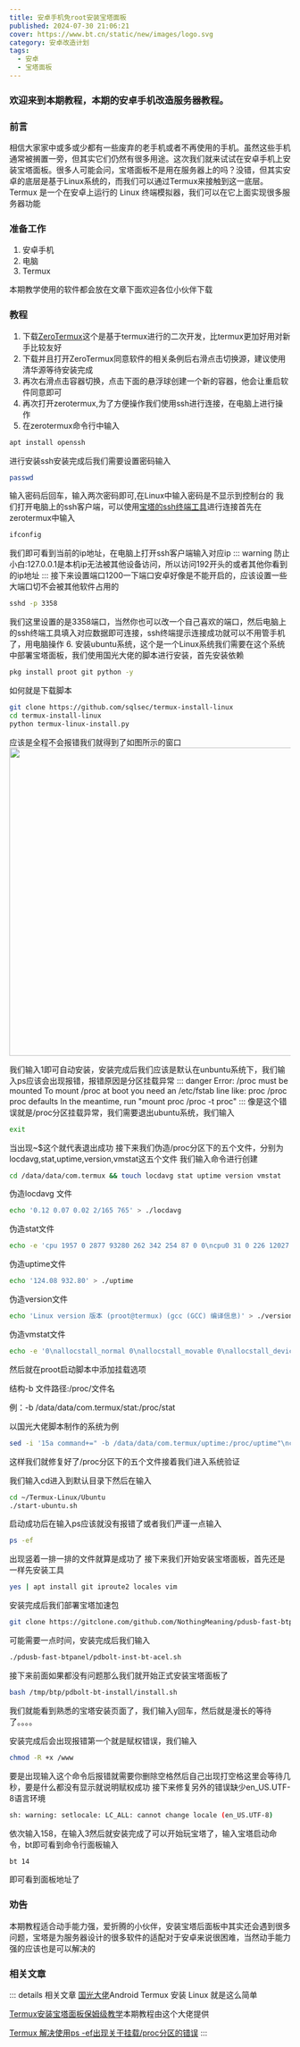 ```yaml
---
title: 安卓手机免root安装宝塔面板
published: 2024-07-30 21:06:21
cover: https://www.bt.cn/static/new/images/logo.svg
category: 安卓改造计划
tags:
  - 安卓
  - 宝塔面板
---
```

### 欢迎来到本期教程，本期的安卓手机改造服务器教程。
### 前言

相信大家家中或多或少都有一些废弃的老手机或者不再使用的手机。虽然这些手机通常被搁置一旁，但其实它们仍然有很多用途。这次我们就来试试在安卓手机上安装宝塔面板。很多人可能会问，宝塔面板不是用在服务器上的吗？没错，但其实安卓的底层是基于Linux系统的，而我们可以通过Termux来接触到这一底层。Termux 是一个在安卓上运行的 Linux 终端模拟器，我们可以在它上面实现很多服务器功能
### 准备工作

1. 安卓手机
2. 电脑
3. Termux

本期教学使用的软件都会放在文章下面欢迎各位小伙伴下载
### 教程
1. 下载[ZeroTermux](https://github.com/hanxinhao000/ZeroTermux)这个是基于termux进行的二次开发，比termux更加好用对新手比较友好
2. 下载并且打开ZeroTermux同意软件的相关条例后右滑点击切换源，建议使用清华源等待安装完成
3. 再次右滑点击容器切换，点击下面的悬浮球创建一个新的容器，他会让重启软件同意即可
4. 再次打开zerotermux,为了方便操作我们使用ssh进行连接，在电脑上进行操作
5. 在zerotermux命令行中输入
```bash
apt install openssh
```
进行安装ssh安装完成后我们需要设置密码输入
```bash
passwd
```
输入密码后回车，输入两次密码即可,在Linux中输入密码是不显示到控制台的
我们打开电脑上的ssh客户端，可以使用[宝塔的ssh终端工具](https://www.bt.cn/new/download.html)进行连接首先在zerotermux中输入
```bash
ifconfig
```
我们即可看到当前的ip地址，在电脑上打开ssh客户端输入对应ip
::: warning
防止小白:127.0.0.1是本机ip无法被其他设备访问，所以访问192开头的或者其他你看到的ip地址
:::
接下来设置端口1200一下端口安卓好像是不能开启的，应该设置一些大端口切不会被其他软件占用的
```bash
sshd -p 3358
```
我们这里设置的是3358端口，当然你也可以改一个自己喜欢的端口，然后电脑上的ssh终端工具填入对应数据即可连接，ssh终端提示连接成功就可以不用管手机了，用电脑操作
6. 安装ubuntu系统，这个是一个Linux系统我们需要在这个系统中部署宝塔面板，我们使用国光大佬的脚本进行安装，首先安装依赖
```bash
pkg install proot git python -y
```
如何就是下载脚本
```bash
git clone https://github.com/sqlsec/termux-install-linux
cd termux-install-linux
python termux-linux-install.py
```
应该是全程不会报错我们就得到了如图所示的窗口
<img src="https://onedrive.live.com/embed?resid=2182F48B953D36F8%2114555&authkey=%21AHGa9T-9MZ2Xm68&width=844&height=552" width="844" height="552" />

我们输入1即可自动安装，安装完成后我们应该是默认在unbuntu系统下，我们输入ps应该会出现报错，报错原因是分区挂载异常
::: danger
Error: /proc must be mounted
  To mount /proc at boot you need an /etc/fstab line like:
      proc   /proc   proc    defaults
  In the meantime, run "mount proc /proc -t proc"
:::
像是这个错误就是/proc分区挂载异常，我们需要退出ubuntu系统，我们输入
```bash
exit
```
当出现~$这个就代表退出成功
接下来我们伪造/proc分区下的五个文件，分别为locdavg,stat,uptime,version,vmstat这五个文件
我们输入命令进行创建
```bash
cd /data/data/com.termux && touch locdavg stat uptime version vmstat
```
伪造locdavg 文件
```bash
echo '0.12 0.07 0.02 2/165 765' > ./locdavg
```
伪造stat文件
```bash
echo -e 'cpu 1957 0 2877 93280 262 342 254 87 0 0\ncpu0 31 0 226 12027 82 10 4 9 0 0\ncpu1 45 0 664 11144 21 263 233 12 0 0\ncpu2 494 0 537 11283 27 10 3 8 0 0\ncpu3 359 0 234 11723 24 26 5 7 0 0\ncpu4 295 0 268 11772 10 12 2 12 0 0\ncpu5 270 0 251 11833 15 3 1 10 0 0\ncpu6 430 0 520 11386 30 8 1 12 0 0\ncpu7 30 0 172 12108 50 8 1 13 0 0\nintr 127541 38 290 0 0 0 0 4 0 1 0 0 25329 258 0 5777 277 0 0 0 0 0 0 0 0 0 0 0 0 0 0 0 0 0 0 0 0 0 0 0 0 0 0 0 0 0 0 0 0 0 0 0 0 0 0 0 0 0 0 0 0 0 0 0 0 0 0 0 0 0 0 0 0 0 0 0 0 0 0 0 0 0 0 0 0 0 0 0 0 0 0 0 0 0 0 0 0 0 0 0 0 0 0 0 0 0 0 0 0 0 0 0 0 0 0 0 0 0 0 0 0 0 0 0 0 0 0 0 0 0 0 0 0 0 0 0 0 0 0 0 0 0 0 0 0 0 0 0 0 0 0 0 0 0 0 0 0 0 0 0 0 0 0 0 0 0 0 0 0 0 0 0 0 0 0 0 0 0 0 0 0 0 0 0 0 0 0 0 0 0 0 0 0 0 0 0 0 0 0 0 0 0 0 0 0 0 0 0 0 0 0 0 0 0 0 0 0 0 0 0 0 0 0 0 0 0 0 0 0 0 0 0 0 0 0 0 0 0 0 0 0 0 0 0 0 0 0 0 0 0 0 0 0 0 0 0 0 0 0 0 0 0 0 0 0 0 0 0 0 0 0 0 0 0 0 0 0 0 0 0 0 0 0 0 0 0 0 0 0 0 0 0 0 0 0 0 0 0 0 0 0 0 0 0 0 0 0 0 0 0 0 0 0 0 0 0 0 0 0 0 0 0 0 0 0 0 0 0 0 0 0 0 0 0 0 0 0 0 0 0 0 0 0 0 0 0 0 0 0 0 0 0 0 0 0 0 0 0 0 0 0 0 0 0 0 0 0 0 0 0 0 0 0 0 0 0 0 0 0 0 0 0 0 0 0 0 0 0 0 0 0 0 0 0 0 0 0 0 0 0 0 0 0 0 0 0 0 0 0 0 0 0 0 0 0 0 0 0 0 0 0 0 0 0 0 0 0 0 0 0 0 0 0 0 0 0 0 0 0 0 0 0 0 0 0 0 0 0 0 0 0 0 0 0 0 0 0 0 0 0 0 0 0 0 0 0 0 0 0 0 0 0 0 0 0 0 0 0 0 0 0 0 0 0 0 0 0 0 0\nctxt 14022\nbtime 1680020856\nprocesses 772\nprocs_running 2\nprocs_blocked 0\nsoftirq 75663 0 5903 6 25375 10774 0 243 11685 0 21677' > ./stat
```
伪造uptime文件
```bash
echo '124.08 932.80' > ./uptime
```
伪造version文件
```bash
echo 'Linux version 版本 (proot@termux) (gcc (GCC) 编译信息)' > ./version
```
伪造vmstat文件
```bash
echo -e '0\nallocstall_normal 0\nallocstall_movable 0\nallocstall_device 0\npgskip_dma 0\npgskip_dma32 0\npgskip_normal 0\npgskip_movable 0\npgskip_device 0\npgfree 3077011\npgactivate 0\npgdeactivate 0\npglazyfree 0\npgfault 176973\npgmajfault 488\npglazyfreed 0\npgrefill 0\npgreuse 19230\npgsteal_kswapd 0\npgsteal_direct 0\npgsteal_khugepaged 0\npgdemote_kswapd 0\npgdemote_direct 0\npgdemote_khugepaged 0\npgscan_kswapd 0\npgscan_direct 0\npgscan_khugepaged 0\npgscan_direct_throttle 0\npgscan_anon 0\npgscan_file 0\npgsteal_anon 0\npgsteal_file 0\nzone_reclaim_failed 0\npginodesteal 0\nslabs_scanned 0\nkswapd_inodesteal 0\nkswapd_low_wmark_hit_quickly 0\nkswapd_high_wmark_hit_quickly 0\npageoutrun 0\npgrotated 0\ndrop_pagecache 0\ndrop_slab 0\noom_kill 0\nnuma_pte_updates 0\nnuma_huge_pte_updates 0\nnuma_hint_faults 0\nnuma_hint_faults_local 0\nnuma_pages_migrated 0\npgmigrate_success 0\npgmigrate_fail 0\nthp_migration_success 0\nthp_migration_fail 0\nthp_migration_split 0\ncompact_migrate_scanned 0\ncompact_free_scanned 0\ncompact_isolated 0\ncompact_stall 0\ncompact_fail 0\ncompact_success 0\ncompact_daemon_wake 0\ncompact_daemon_migrate_scanned 0\ncompact_daemon_free_scanned 0\nhtlb_buddy_alloc_success 0\nhtlb_buddy_alloc_fail 0\ncma_alloc_success 0\ncma_alloc_fail 0\nunevictable_pgs_culled 27002\nunevictable_pgs_scanned 0\nunevictable_pgs_rescued 744\nunevictable_pgs_mlocked 744\nunevictable_pgs_munlocked 744\nunevictable_pgs_cleared 0\nunevictable_pgs_stranded 0\nthp_fault_alloc 13\nthp_fault_fallback 0\nthp_fault_fallback_charge 0\nthp_collapse_alloc 4\nthp_collapse_alloc_failed 0\nthp_file_alloc 0\nthp_file_fallback 0\nthp_file_fallback_charge 0\nthp_file_mapped 0\nthp_split_page 0\nthp_split_page_failed 0\nthp_deferred_split_page 1\nthp_split_pmd 1\nthp_scan_exceed_none_pte 0\nthp_scan_exceed_swap_pte 0\nthp_scan_exceed_share_pte 0\nthp_split_pud 0\nthp_zero_page_alloc 0\nthp_zero_page_alloc_failed 0\nthp_swpout 0\nthp_swpout_fallback 0\nballoon_inflate 0\nballoon_deflate 0\nballoon_migrate 0\nswap_ra 0\nswap_ra_hit 0\nksm_swpin_copy 0\ncow_ksm 0\nzswpin 0\nzswpout 0\ndirect_map_level2_splits 29\ndirect_map_level3_splits 0\nnr_unstable 0' > ./vmstat
```
然后就在proot启动脚本中添加挂载选项

结构-b 文件路径:/proc/文件名

例：-b /data/data/com.termux/stat:/proc/stat

以国光大佬脚本制作的系统为例
```bash
sed -i '15a command+=" -b /data/data/com.termux/uptime:/proc/uptime"\ncommand+=" -b /data/data/com.termux/vmstat:/proc/vmstat"\ncommand+=" -b /data/data/com.termux/version:/proc/version"\ncommand+=" -b /data/data/com.termux/stat:/proc/stat"\ncommand+=" -b /data/data/com.termux/loadavg:/proc/loadavg"' ~/Termux-Linux/Ubuntu/start-ubuntu.sh
```
这样我们就修复好了/proc分区下的五个文件接着我们进入系统验证

我们输入cd进入到默认目录下然后在输入
```bash
cd ~/Termux-Linux/Ubuntu
./start-ubuntu.sh
```
启动成功后在输入ps应该就没有报错了或者我们严谨一点输入
```bash
ps -ef
```
出现竖着一排一排的文件就算是成功了
接下来我们开始安装宝塔面板，首先还是一样先安装工具
```bash
yes | apt install git iproute2 locales vim
```
安装完成后我们部署宝塔加速包
```bash
git clone https://gitclone.com/github.com/NothingMeaning/pdusb-fast-btpanel
```
可能需要一点时间，安装完成后我们输入
```bash
./pdusb-fast-btpanel/pdbolt-inst-bt-acel.sh
```
接下来前面如果都没有问题那么我们就开始正式安装宝塔面板了
```bash
bash /tmp/btp/pdbolt-bt-install/install.sh
```
我们就能看到熟悉的宝塔安装页面了，我们输入y回车，然后就是漫长的等待了。。。。

安装完成后会出现报错第一个就是赋权错误，我们输入
```bash
chmod -R +x /www
```
要是出现输入这个命令后报错就需要你删除空格然后自己出现打空格这里会等待几秒，要是什么都没有显示就说明赋权成功
接下来修复另外的错误缺少en_US.UTF-8语言环境
```bash
sh: warning: setlocale: LC_ALL: cannot change locale (en_US.UTF-8)
```
依次输入158，在输入3然后就安装完成了可以开始玩宝塔了，输入宝塔启动命令，bt即可看到命令行面板输入
```bash
bt 14
```
即可看到面板地址了
### 劝告
本期教程适合动手能力强，爱折腾的小伙伴，安装宝塔后面板中其实还会遇到很多问题，宝塔是为服务器设计的很多软件的适配对于安卓来说很困难，当然动手能力强的应该也是可以解决的
### 相关文章
::: details 相关文章
[国光大佬](https://www.sqlsec.com/2020/04/termuxlinux.html)Android Termux 安装 Linux 就是这么简单

[Termux安装宝塔面板保姆级教学](https://blog.csdn.net/m0_66678248/article/details/136462877)本期教程由这个大佬提供

[Termux 解决使用ps -ef出现关于挂载/proc分区的错误](https://blog.csdn.net/m0_66678248/article/details/136440403?spm=1001.2014.3001.5501)
:::

